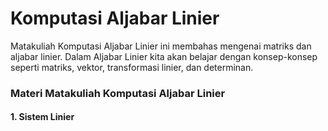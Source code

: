  # Komputasi Aljabar Linier

Matakuliah Komputasi Aljabar Linier ini membahas mengenai matriks dan aljabar linier. Dalam Aljabar Linier kita akan belajar dengan konsep-konsep seperti matriks, vektor, transformasi linier, dan determinan.

 ### Materi Matakuliah Komputasi Aljabar Linier
 #### 1. Sistem Linier
